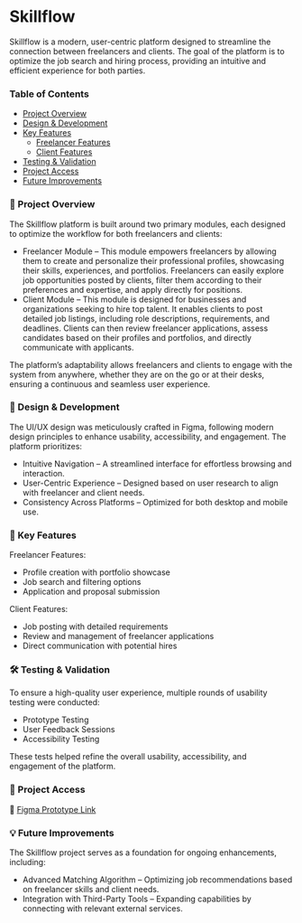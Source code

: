 # Skillflow

Skillflow is a modern, user-centric platform designed to streamline the connection between freelancers and clients. The goal of the platform is to optimize the job search and hiring process, providing an intuitive and efficient experience for both parties.


### Table of Contents
- [ Project Overview](#-project-overview)
- [ Design & Development](#-design--development)
- [ Key Features](#-key-features)
   - [Freelancer Features](#freelancer-features)
   - [Client Features](#client-features)
- [ Testing & Validation](#-testing--validation)
- [ Project Access](#-project-access)
- [ Future Improvements](#-future-improvements)

   
### 📌 Project Overview
The Skillflow platform is built around two primary modules, each designed to optimize the workflow for both freelancers and clients:

- Freelancer Module – This module empowers freelancers by allowing them to create and personalize their professional profiles, showcasing their skills, experiences, and portfolios. Freelancers can easily explore job opportunities posted by clients, filter them according to their preferences and expertise, and apply directly for positions.
- Client Module – This module is designed for businesses and organizations seeking to hire top talent. It enables clients to post detailed job listings, including role descriptions, requirements, and deadlines. Clients can then review freelancer applications, assess candidates based on their profiles and portfolios, and directly communicate with applicants.

The platform’s adaptability allows freelancers and clients to engage with the system from anywhere, whether they are on the go or at their desks, ensuring a continuous and seamless user experience.

### 🎨 Design & Development
The UI/UX design was meticulously crafted in Figma, following modern design principles to enhance usability, accessibility, and engagement. The platform prioritizes:

- Intuitive Navigation – A streamlined interface for effortless browsing and interaction.
- User-Centric Experience – Designed based on user research to align with freelancer and client needs.
- Consistency Across Platforms – Optimized for both desktop and mobile use.

### 🌟 Key Features
Freelancer Features:
- Profile creation with portfolio showcase
- Job search and filtering options
- Application and proposal submission


Client Features:

- Job posting with detailed requirements
- Review and management of freelancer applications
- Direct communication with potential hires

### 🛠 Testing & Validation
To ensure a high-quality user experience, multiple rounds of usability testing were conducted:

- Prototype Testing 
- User Feedback Sessions
- Accessibility Testing

These tests helped refine the overall usability, accessibility, and engagement of the platform.


### 📂 Project Access
🔗 [Figma Prototype Link](https://www.figma.com/design/y8N4sbkyAzS0g3cHJYOabg/Skillflow?node-id=8-529&t=pCg1nrv0WYdYsk5H-1)


### 💡 Future Improvements
The Skillflow project serves as a foundation for ongoing enhancements, including:
- Advanced Matching Algorithm – Optimizing job recommendations based on freelancer skills and client needs.
- Integration with Third-Party Tools – Expanding capabilities by connecting with relevant external services.

